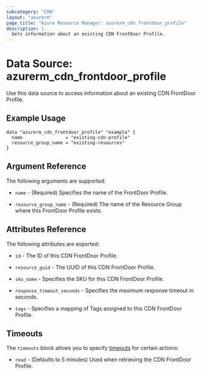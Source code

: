 ```yaml
---
subcategory: "CDN"
layout: "azurerm"
page_title: "Azure Resource Manager: azurerm_cdn_frontdoor_profile"
description: |-
  Gets information about an existing CDN FrontDoor Profile.
---
```


# Data Source: azurerm_cdn_frontdoor_profile

Use this data source to access information about an existing CDN FrontDoor Profile.

## Example Usage

```hcl
data "azurerm_cdn_frontdoor_profile" "example" {
  name                = "existing-cdn-profile"
  resource_group_name = "existing-resources"
}
```

## Argument Reference

The following arguments are supported:

* `name` - (Required) Specifies the name of the FrontDoor Profile.

* `resource_group_name` - (Required) The name of the Resource Group where this FrontDoor Profile exists.

## Attributes Reference

The following attributes are exported:

* `id` - The ID of this CDN FrontDoor Profile.

* `resource_guid` - The UUID of this CDN FrontDoor Profile.

* `sku_name` - Specifies the SKU for this CDN FrontDoor Profile.

* `response_timeout_seconds` - Specifies the maximum response timeout in seconds.

* `tags` - Specifies a mapping of Tags assigned to this CDN FrontDoor Profile.

## Timeouts

The `timeouts` block allows you to specify [timeouts](https://www.terraform.io/language/resources/syntax#operation-timeouts) for certain actions:

* `read` - (Defaults to 5 minutes) Used when retrieving the CDN FrontDoor Profile.
